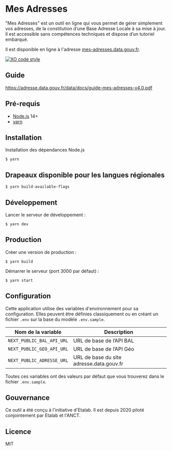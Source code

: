 # Mes Adresses

"Mes Adresses" est un outil en ligne qui vous permet de gérer simplement vos adresses, de la constitution d’une Base Adresse Locale à sa mise à jour. Il est accessible sans compétences techniques et dispose d’un tutoriel embarqué.

Il est disponible en ligne à l'adresse [mes-adresses.data.gouv.fr](https://mes-adresses.data.gouv.fr).

[![XO code style](https://badgen.net/badge/code%20style/XO/cyan)](https://github.com/xojs/xo)

## Guide

https://adresse.data.gouv.fr/data/docs/guide-mes-adresses-v4.0.pdf

## Pré-requis

- [Node.js](https://nodejs.org) 14+
- [yarn](https://www.yarnpkg.com)

## Installation

Installation des dépendances Node.js

```
$ yarn
```

## Drapeaux disponible pour les langues régionales
```
$ yarn build-available-flags
```

## Développement

Lancer le serveur de développement :

```
$ yarn dev
```

## Production

Créer une version de production :

```
$ yarn build
```

Démarrer le serveur (port 3000 par défaut) :

```
$ yarn start
```

## Configuration

Cette application utilise des variables d'environnement pour sa configuration.
Elles peuvent être définies classiquement ou en créant un fichier `.env` sur la base du modèle `.env.sample`.

| Nom de la variable   | Description                                                                 |
| -------------------- | --------------------------------------------------------------------------- |
| `NEXT_PUBLIC_BAL_API_URL` | URL de base de l’API BAL             |
| `NEXT_PUBLIC_GEO_API_URL` | URL de base de l’API Géo             |
| `NEXT_PUBLIC_ADRESSE_URL` | URL de base du site adresse.data.gouv.fr |

Toutes ces variables ont des valeurs par défaut que vous trouverez dans le fichier `.env.sample`.

## Gouvernance

Ce outil a été conçu à l'initiative d'Etalab. Il est depuis 2020 piloté conjointement par Etalab et l'ANCT.

## Licence

MIT
